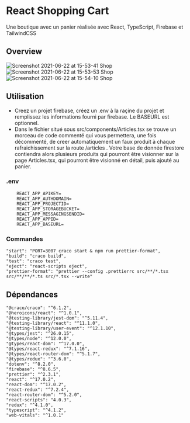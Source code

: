 # React Shopping Cart

Une boutique avec un panier réalisée avec React, TypeScript, Firebase et TailwindCSS 

## Overview

![Screenshot 2021-06-22 at 15-53-41 Shop](https://user-images.githubusercontent.com/68466322/122937283-237c1900-d372-11eb-955b-3bef9905e302.png)
![Screenshot 2021-06-22 at 15-53-53 Shop](https://user-images.githubusercontent.com/68466322/122937285-2414af80-d372-11eb-9239-a6fc262174b6.png)
![Screenshot 2021-06-22 at 15-54-10 Shop](https://user-images.githubusercontent.com/68466322/122937292-2545dc80-d372-11eb-894b-0ca0e17ddb70.png)

## Utilisation

- Creez un projet firebase, créez un .env à la raçine du projet et remplissez les informations fourni par firebase. Le BASEURL est optionnel.
- Dans le fichier situé sous src/components/Articles.tsx se trouve un morceau de code commenté qui vous permettera, une fois décommenté, de creer automatiquement un faux produit à chaque rafraichissement sur la route /articles . Votre base de donnée firestore contiendra alors plusieurs produits qui pourront être visionner sur la page Articles.tsx, qui pourront être visionné en détail, puis ajouté au panier.

### .env

        REACT_APP_APIKEY=
        REACT_APP_AUTHDOMAIN=
        REACT_APP_PROJECTID=
        REACT_APP_STORAGEBUCKET=
        REACT_APP_MESSAGINGSENDID=
        REACT_APP_APPID=
        REACT_APP_BASEURL=

### Commandes

    "start": "PORT=3007 craco start & npm run prettier-format",
    "build": "craco build",
    "test": "craco test",
    "eject": "react-scripts eject",
    "prettier-format": "prettier --config .prettierrc src/**/*.tsx src/**/**/*.ts src/*.tsx --write"
    
## Dépendances
  
    "@craco/craco": "^6.1.2",
    "@heroicons/react": "^1.0.1",
    "@testing-library/jest-dom": "^5.11.4",
    "@testing-library/react": "^11.1.0",
    "@testing-library/user-event": "^12.1.10",
    "@types/jest": "^26.0.15",
    "@types/node": "^12.0.0",
    "@types/react-dom": "^17.0.0",
    "@types/react-redux": "^7.1.16",
    "@types/react-router-dom": "^5.1.7",
    "@types/redux": "^3.6.0",
    "dotenv": "^8.2.0",
    "firebase": "^8.6.5",
    "prettier": "^2.3.1",
    "react": "^17.0.2",
    "react-dom": "^17.0.2",
    "react-redux": "^7.2.4",
    "react-router-dom": "^5.2.0",
    "react-scripts": "4.0.3",
    "redux": "^4.1.0",
    "typescript": "^4.1.2",
    "web-vitals": "^1.0.1"
